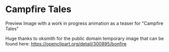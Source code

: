 # Campfire Tales
Preview Image with a work in progress animation as a teaser for "Campfire Tales"

Huge thanks to oksmith for the public domain temporary image that can be found here:
https://openclipart.org/detail/300895/bonfire